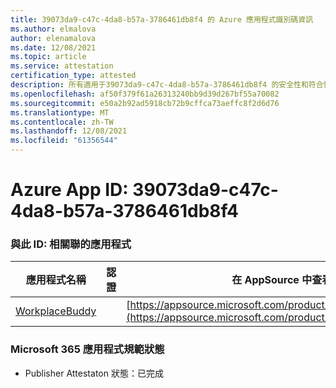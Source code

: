 ```yaml
---
title: 39073da9-c47c-4da8-b57a-3786461db8f4 的 Azure 應用程式識別碼資訊
ms.author: elmalova
author: elenamalova
ms.date: 12/08/2021
ms.topic: article
ms.service: attestation
certification_type: attested
description: 所有適用于39073da9-c47c-4da8-b57a-3786461db8f4 的安全性和符合性資訊資訊。
ms.openlocfilehash: af50f379f61a26313240bb9d39d267bf55a70082
ms.sourcegitcommit: e50a2b92ad5918cb72b9cffca73aeffc8f2d6d76
ms.translationtype: MT
ms.contentlocale: zh-TW
ms.lasthandoff: 12/08/2021
ms.locfileid: "61356544"
---
```

# <a name="azure-app-id-39073da9-c47c-4da8-b57a-3786461db8f4"></a>Azure App ID: 39073da9-c47c-4da8-b57a-3786461db8f4


### <a name="apps-associated-with-this-id"></a>與此 ID: 相關聯的應用程式
| **應用程式名稱** | **認證** | **在 AppSource 中查看** |
|--------------|---------------|-----------------------|
| [WorkplaceBuddy](https://docs.microsoft.com/microsoft-365-app-certification/forward/WA200001238) |  | [https://appsource.microsoft.com/product/office/WA200001238](https://appsource.microsoft.com/product/office/WA200001238) |

### <a name="microsoft-365-app-compliance-status"></a>Microsoft 365 應用程式規範狀態
- Publisher Attestaton 狀態：已完成
